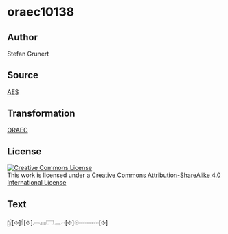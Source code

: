 # oraec10138

## Author

Stefan Grunert

## Source

[AES](https://github.com/simondschweitzer/aes)

## Transformation

[ORAEC](https://oraec.github.io/)

## License

<a rel="license" href="http://creativecommons.org/licenses/by-sa/4.0/"><img alt="Creative Commons License" style="border-width:0" src="https://i.creativecommons.org/l/by-sa/4.0/88x31.png" /></a><br />This work is licensed under a <a rel="license" href="http://creativecommons.org/licenses/by-sa/4.0/">Creative Commons Attribution-ShareAlike 4.0 International License</a>

## Text

𓉺𓍛[⯑]𓆳[⯑]𓇹𓏤𓏤𓏤𓏤𓉐𓂋𓏏[⯑]𓇳𓎆𓎆𓎆𓎆𓎆𓎆𓎆𓎆𓎆[⯑]<br>
